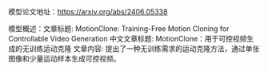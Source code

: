 模型论文地址：https://arxiv.org/abs/2406.05338

模型概述：文章标题: MotionClone: Training-Free Motion Cloning for Controllable Video Generation
中文文章标题: MotionClone：用于可控视频生成的无训练运动克隆
文章内容: 提出了一种无训练需求的运动克隆方法，通过单张图像和少量运动样本生成可控视频。
